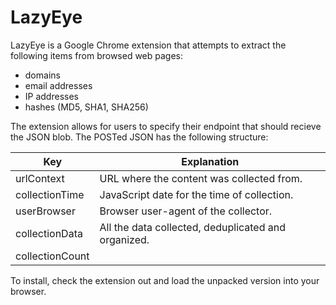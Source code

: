 # LazyEye

LazyEye is a Google Chrome extension that attempts to extract the following items from browsed web pages:
* domains
* email addresses
* IP addresses
* hashes (MD5, SHA1, SHA256)

The extension allows for users to specify their endpoint that should recieve the JSON blob. The POSTed JSON has the following structure:

| Key             | Explanation                                         |
|-----------------|-----------------------------------------------------|
| urlContext      | URL where the content was collected from.           |
| collectionTime  | JavaScript date for the time of collection.         |
| userBrowser     | Browser user-agent of the collector.                |
| collectionData  | All the data collected, deduplicated and organized. |
| collectionCount |                                                     |

To install, check the extension out and load the unpacked version into your browser. 

